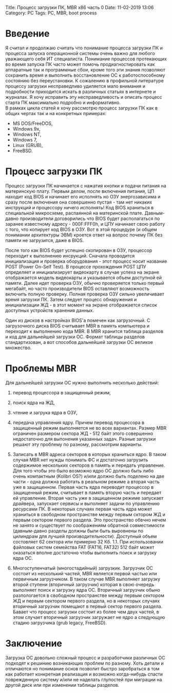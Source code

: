 Title: Процесс загрузки ПК, MBR x86 часть 0
Date: 11-02-2019 13:06
Category: PC
Tags: PC, MBR, boot process

# Введение 

Я считал и продолжаю считать что понимание процесса загрузки ПК и процесса запуска операционной системы очень важно для любого уважающего себя ИТ специалиста. Понимание процессов протекающих во время запуска ПК часто может помочь продиагностировать как аппаратные так и программные сбои, кроме того эти знания позволяют сохранить время и выполнить восстановление ОС к работоспособному состоянию без переустановки. К сожалению в профильной литературе процессу загрузки несправедливо удиляется мало внимания и подробности приходится искать в различных статьях в интернете и журналах. Я хочу исправить эту несправедливость и описать процесс старта ПК максимально подробно и информативно.   
В рамках цикла статей я хочу рассмотрю процесс загрузки ПК как в общих чертах так и на конкретных примерах:
* MS DOS/FreeDOS,
* Windows 9x,
* Windows NT,
* Windows 7,
* Linux (GRUB),
* FreeBSD.

# Процесс загрузки ПК

Процесс загрузки ПК начинается с нажатия кнопки и подачи питания на материнскую плату. Первым делом, после включения питания, ЦП находит код BIOS и начинает его исполнять но ОЗУ энергозависима и сразу после включения она совершенно пустая - там нет никаких инструкций и процессору ничего исполнять! Код BIOS храниться в специальной микросхеме, распаянной на материнской плате. Давным-давно производители договорились что BIOS будет располагаться по заранее известному адресу - 000F:FFF0h, и ЦПУ начинает свою работу с того, что копирует код BIOS в ОЗУ. Вот в этой процедуре (и общем понимании архитектуры ЭВМ) кроется ответ на вопрос почему ПК без памяти не загрузится, даже в BIOS.

После того как BIOS будет успешно скопирован в ОЗУ, процессор переходит к выполнению инсрукций. Сначала проводится инициализация и проверка оборудования - этот процесс носит название POST (Power On-Self Test). В процессе прохождения POST ЦПУ определяет и инициализирует видеокарту в случае успеха на экране отображается модель видеокарты и указывается объем доступной ей памяти. Далее идет проверка ОЗУ, обычно проверяется только первый мегабайт, но часто производители BIOS оставляют возможность включить полную проверку. Полная проверка ОЗУ сильно увеличивает время загрузки ПК. Затем следует процесс обнаружения и инициализации ЖД - в этот момент на экране отображается список доступных устройств хранения данных.

Один из дисков в настройках  BIOS'а помечен как загрузочный. С загрузочного диска BIOS считывает MBR в память компьютера и переходит к выполнению кода MBR. В MBR хранится таблица разделов и код для дальнейшей загрузки ОС. Формат таблицы разделов стандартизован, а вот способов дальнейшей загрузки ОС великое множество.

# Проблемы MBR

Для дальнейшей загрузки ОС нужно выполнить несколько действий:
1. перевод процессора в защищенный режим,
2. поиск ядра на ЖД,
3. чтение и загрука ядра в ОЗУ,
4. передача управления ядру.
Причем перевод процессора в защищенный режим выполняется не во всех вариантах. Размер MBR ограничен размером сектора ЖД - 512 байт этого совершенно недостаточно для выпонения указанных задач. Разные загрузки решают эту проблему по разному, рассмотрим варианты.

1. Записать в MBR адреса секторов в которых храниться ядро. В таком случая MBR нет нужды понимать ФС и достаточно загрузить содержимое нескольких секторов в память и передать управление. Для того чтобы это было возможно ядро ОС должно быть либо очень компактным (Kolibri OS?) и/или должно быть поделено на две части - одна должна работать в реальном режиме а вторая часть уже в защищенном. Первая часть ядра переводит процессор в защищенный режим, считывает в память вторую часть и передает ей управление. Вторая часть уже в защищенном режиме запускает драйвера, запускает сервисы и выполняет задачи по управлению ресурсами ПК. В некоторых случаях первая часть ядра может храниться в свободном пространстве между первым сктором ЖД и первым сектором первого раздела. Это пространство обвчно нечем не занято и существует по соображениям обратной совместимости (давным-давно разделы должны были быть выровнены по цилиндрам для лучшей производительности). Доступный объем состовляет 62 сектора или примерно 32 Кб.
1.1. При использовании файловых систем семейства FAT (FAT16, FAT32) 512 байт может оказаться вполне достаточно чтобы выполнить поиск и загрузку ядра ОС. 
2. Многоступенчатый (многостадийный) загрузкик. Загрузчик ОС состоит из несколький частей, MBR является первой частью или первичным загрузчиком. В таком случае MBR выполняет загрузку второй ступени (вторичный загрузчик) которая в свою очередь выполняет поиск и загрузку ядра ОС. Вторичный загрузчик обыно разпологается в свободном пространстве между первым сектором ЖД и первым сектором первого раздела, но в некоторых случаях вторичный загрузчик помещают в первый сектор первого раздела. Бавает что процесс загрузки состоит из более чем двух частей, в этом случает вторичный загрузчик загружает не ядро а следующую стадию загрузчика (grub legacy, FreeBSD).

# Заключение

Загрузка ОС довольно сложный процесс и разработчики различных ОС подходят к решинию возникающих проблем по разному. Хоть детали и отличаются но понимание основ позволит быстро заробраться в том как работает конкретная реализация и возможно когда-нибудь спасти поврежденную систему и/или не наделать глупостей при миграции на другой диск или при изменении таблицы разделов. 
